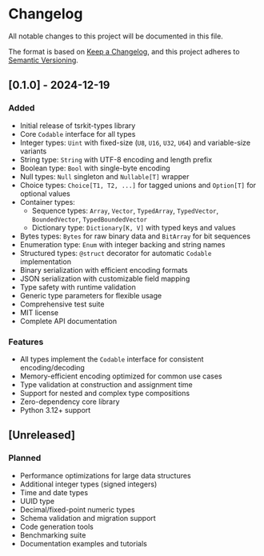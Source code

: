 # Changelog

All notable changes to this project will be documented in this file.

The format is based on [Keep a Changelog](https://keepachangelog.com/en/1.0.0/),
and this project adheres to [Semantic Versioning](https://semver.org/spec/v2.0.0.html).

## [0.1.0] - 2024-12-19

### Added
- Initial release of tsrkit-types library
- Core `Codable` interface for all types
- Integer types: `Uint` with fixed-size (`U8`, `U16`, `U32`, `U64`) and variable-size variants
- String type: `String` with UTF-8 encoding and length prefix
- Boolean type: `Bool` with single-byte encoding
- Null types: `Null` singleton and `Nullable[T]` wrapper
- Choice types: `Choice[T1, T2, ...]` for tagged unions and `Option[T]` for optional values
- Container types:
  - Sequence types: `Array`, `Vector`, `TypedArray`, `TypedVector`, `BoundedVector`, `TypedBoundedVector`
  - Dictionary type: `Dictionary[K, V]` with typed keys and values
- Bytes types: `Bytes` for raw binary data and `BitArray` for bit sequences
- Enumeration type: `Enum` with integer backing and string names
- Structured types: `@struct` decorator for automatic `Codable` implementation
- Binary serialization with efficient encoding formats
- JSON serialization with customizable field mapping
- Type safety with runtime validation
- Generic type parameters for flexible usage
- Comprehensive test suite
- MIT license
- Complete API documentation

### Features
- All types implement the `Codable` interface for consistent encoding/decoding
- Memory-efficient encoding optimized for common use cases
- Type validation at construction and assignment time
- Support for nested and complex type compositions
- Zero-dependency core library
- Python 3.12+ support

## [Unreleased]

### Planned
- Performance optimizations for large data structures
- Additional integer types (signed integers)
- Time and date types
- UUID type
- Decimal/fixed-point numeric types
- Schema validation and migration support
- Code generation tools
- Benchmarking suite
- Documentation examples and tutorials 
